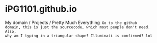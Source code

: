# iPG1101.github.io
My domain / Projects / Pretty Much Everything<code>
  Go to the github domain, this is just
      the sourcecode, which most
        people don't need. Also,
          why am I typing in a
            triangular shape?
              Illuminati is
               confirmed?
                  lol
                  
</code>
